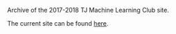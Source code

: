 Archive of the 2017-2018 TJ Machine Learning Club site.

The current site can be found [here](https://tjmachinelearning.com).
